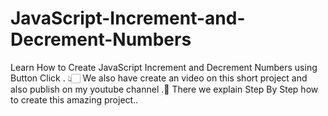 # JavaScript-Increment-and-Decrement-Numbers
Learn How to Create JavaScript Increment and Decrement Numbers using Button Click . 👆🏻
We also have create an video on this short project and also publish on my youtube channel .🎥
There we explain Step By Step how to create this amazing project..
